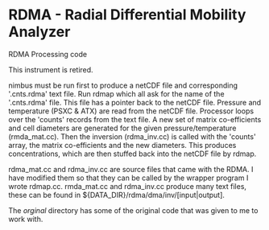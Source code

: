# RDMA - Radial Differential Mobility Analyzer
RDMA Processing code

This instrument is retired.

nimbus must be run first to produce a netCDF file and corresponding '.cnts.rdma'
text file.  Run rdmap which all ask for the name of the '.cnts.rdma' file.
This file has a pointer back to the netCDF file.  Pressure and temperature
(PSXC & ATX) are read from the netCDF file.  Processor loops over the 'counts'
records from the text file.  A new set of matrix co-efficients and cell diameters
are generated for the given pressure/temperature (rmda_mat.cc).  Then the
inversion (rdma_inv.cc) is called with the 'counts' array, the matrix co-efficients
and the new diameters.  This produces concentrations, which are then stuffed
back into the netCDF file by rdmap.

rdma_mat.cc and rdma_inv.cc are source files that came with the RDMA.  I have
modified them so that they can be called by the wrapper program I wrote rdmap.cc.
rmda_mat.cc and rdma_inv.cc produce many text files, these can be found in
${DATA_DIR}/rdma/dma/inv/[input|output].


The *orginal* directory has some of the original code that was given to me
to work with.
